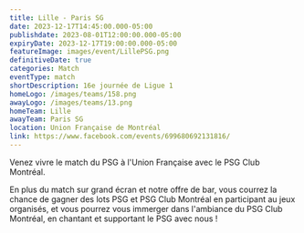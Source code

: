```yaml
---
title: Lille - Paris SG
date: 2023-12-17T14:45:00.000-05:00
publishdate: 2023-08-01T12:00:00.000-05:00
expiryDate: 2023-12-17T19:00:00.000-05:00
featureImage: images/event/LillePSG.png
definitiveDate: true
categories: Match
eventType: match
shortDescription: 16e journée de Ligue 1
homeLogo: /images/teams/158.png
awayLogo: /images/teams/13.png
homeTeam: Lille
awayTeam: Paris SG
location: Union Française de Montréal
link: https://www.facebook.com/events/699680692131816/
---
```


Venez vivre le match du PSG à l'Union Française avec le PSG Club Montréal.

En plus du match sur grand écran et notre offre de bar, vous courrez la chance de gagner des lots PSG et PSG Club Montréal en participant au jeux organisés, et vous pourrez vous immerger dans l'ambiance du PSG Club Montréal, en chantant et supportant le PSG avec nous !
